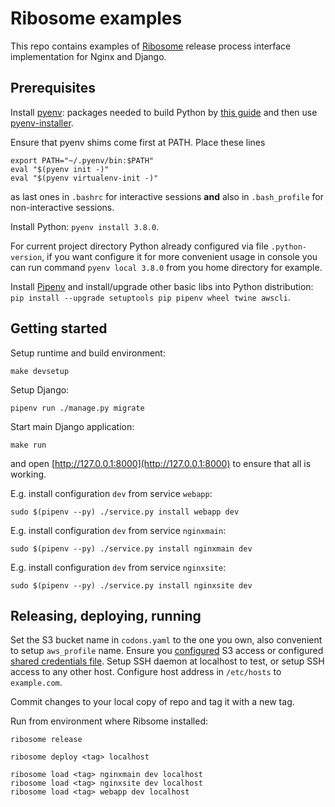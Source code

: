 
# Ribosome examples

This repo contains examples of [Ribosome](https://github.com/alexandervpetrov/ribosome)
release process interface implementation for Nginx and Django.

## Prerequisites

Install [pyenv](https://github.com/pyenv/pyenv):
packages needed to build Python by [this guide](https://askubuntu.com/a/865644)
and then use [pyenv-installer](https://github.com/pyenv/pyenv-installer#installation--update--uninstallation).

Ensure that pyenv shims come first at PATH.
Place these lines

    export PATH="~/.pyenv/bin:$PATH"
    eval "$(pyenv init -)"
    eval "$(pyenv virtualenv-init -)"

as last ones in `.bashrc` for interactive sessions **and**
also in `.bash_profile` for non-interactive sessions.

Install Python: `pyenv install 3.8.0`.

For current project directory Python already configured via file `.python-version`,
if you want configure it for more convenient usage in console
you can run command `pyenv local 3.8.0` from you home directory for example.

Install [Pipenv](https://github.com/pypa/pipenv) and install/upgrade other basic libs
into Python distribution: `pip install --upgrade setuptools pip pipenv wheel twine awscli`.

## Getting started

Setup runtime and build environment:

    make devsetup

Setup Django:

    pipenv run ./manage.py migrate

Start main Django application:

    make run

and open [http://127.0.0.1:8000](http://127.0.0.1:8000) to ensure that all is working.

E.g. install configuration `dev` from service `webapp`:

    sudo $(pipenv --py) ./service.py install webapp dev

E.g. install configuration `dev` from service `nginxmain`:

    sudo $(pipenv --py) ./service.py install nginxmain dev

E.g. install configuration `dev` from service `nginxsite`:

    sudo $(pipenv --py) ./service.py install nginxsite dev


## Releasing, deploying, running

Set the S3 bucket name in `codons.yaml` to the one you own, also convenient to setup `aws_profile` name.
Ensure you
[configured](https://boto3.amazonaws.com/v1/documentation/api/latest/guide/quickstart.html#configuration)
S3 access or configured
[shared credentials file](https://boto3.amazonaws.com/v1/documentation/api/latest/guide/configuration.html#shared-credentials-file).
Setup SSH daemon at localhost to test, or setup SSH access to any other host.
Configure host address in `/etc/hosts` to `example.com`.

Commit changes to your local copy of repo and tag it with a new tag.

Run from environment where Ribsome installed:

    ribosome release

    ribosome deploy <tag> localhost

    ribosome load <tag> nginxmain dev localhost
    ribosome load <tag> nginxsite dev localhost
    ribosome load <tag> webapp dev localhost
